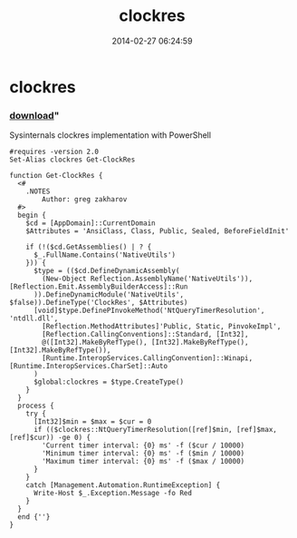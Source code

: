 ﻿---
pid:            4931
parent:         0
children:       
poster:         greg zakharov
title:          clockres
date:           2014-02-27 06:24:59
format:         posh
---

# clockres

### [download](4931.ps1)"

Sysinternals clockres implementation with PowerShell

```posh
#requires -version 2.0
Set-Alias clockres Get-ClockRes

function Get-ClockRes {
  <#
    .NOTES
        Author: greg zakharov
  #>
  begin {
    $cd = [AppDomain]::CurrentDomain
    $Attributes = 'AnsiClass, Class, Public, Sealed, BeforeFieldInit'
    
    if (!($cd.GetAssemblies() | ? {
      $_.FullName.Contains('NativeUtils')
    })) {
      $type = (($cd.DefineDynamicAssembly(
        (New-Object Reflection.AssemblyName('NativeUtils')), [Reflection.Emit.AssemblyBuilderAccess]::Run
      )).DefineDynamicModule('NativeUtils', $false)).DefineType('ClockRes', $Attributes)
      [void]$type.DefinePInvokeMethod('NtQueryTimerResolution', 'ntdll.dll',
        [Reflection.MethodAttributes]'Public, Static, PinvokeImpl',
        [Reflection.CallingConventions]::Standard, [Int32],
        @([Int32].MakeByRefType(), [Int32].MakeByRefType(), [Int32].MakeByRefType()),
        [Runtime.InteropServices.CallingConvention]::Winapi, [Runtime.InteropServices.CharSet]::Auto
      )
      $global:clockres = $type.CreateType()
    }
  }
  process {
    try {
      [Int32]$min = $max = $cur = 0
      if (($clockres::NtQueryTimerResolution([ref]$min, [ref]$max, [ref]$cur)) -ge 0) {
        'Current timer interval: {0} ms' -f ($cur / 10000)
        'Minimum timer interval: {0} ms' -f ($min / 10000)
        'Maximum timer interval: {0} ms' -f ($max / 10000)
      }
    }
    catch [Management.Automation.RuntimeException] {
      Write-Host $_.Exception.Message -fo Red
    }
  }
  end {''}
}
```
